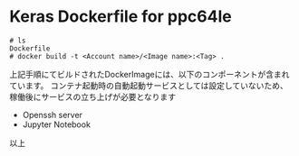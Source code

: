 # Keras Dockerfile for ppc64le

```
# ls
Dockerfile
# docker build -t <Account name>/<Image name>:<Tag> .
```

上記手順にてビルドされたDockerImageには、以下のコンポーネントが含まれています。
コンテナ起動時の自動起動サービスとしては設定していないため、稼働後にサービスの立ち上げが必要となります

- Openssh server
- Jupyter Notebook

以上
